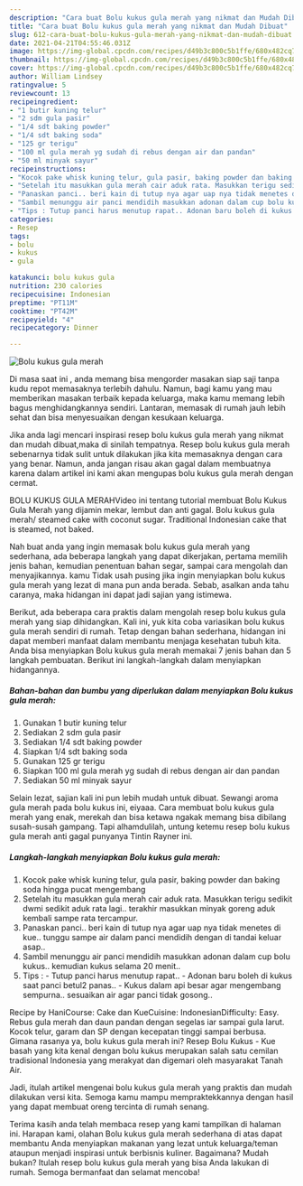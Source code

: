 ```yaml
---
description: "Cara buat Bolu kukus gula merah yang nikmat dan Mudah Dibuat"
title: "Cara buat Bolu kukus gula merah yang nikmat dan Mudah Dibuat"
slug: 612-cara-buat-bolu-kukus-gula-merah-yang-nikmat-dan-mudah-dibuat
date: 2021-04-21T04:55:46.031Z
image: https://img-global.cpcdn.com/recipes/d49b3c800c5b1ffe/680x482cq70/bolu-kukus-gula-merah-foto-resep-utama.jpg
thumbnail: https://img-global.cpcdn.com/recipes/d49b3c800c5b1ffe/680x482cq70/bolu-kukus-gula-merah-foto-resep-utama.jpg
cover: https://img-global.cpcdn.com/recipes/d49b3c800c5b1ffe/680x482cq70/bolu-kukus-gula-merah-foto-resep-utama.jpg
author: William Lindsey
ratingvalue: 5
reviewcount: 13
recipeingredient:
- "1 butir kuning telur"
- "2 sdm gula pasir"
- "1/4 sdt baking powder"
- "1/4 sdt baking soda"
- "125 gr terigu"
- "100 ml gula merah yg sudah di rebus dengan air dan pandan"
- "50 ml minyak sayur"
recipeinstructions:
- "Kocok pake whisk kuning telur, gula pasir, baking powder dan baking soda hingga pucat mengembang"
- "Setelah itu masukkan gula merah cair aduk rata. Masukkan terigu sedikit dwmi sedikit aduk rata lagi.. terakhir masukkan minyak goreng aduk kembali sampe rata tercampur."
- "Panaskan panci.. beri kain di tutup nya agar uap nya tidak menetes di kue.. tunggu sampe air dalam panci mendidih dengan di tandai keluar asap.."
- "Sambil menunggu air panci mendidih masukkan adonan dalam cup bolu kukus.. kemudian kukus selama 20 menit.."
- "Tips : Tutup panci harus menutup rapat.. Adonan baru boleh di kukus saat panci betul2 panas.. Kukus dalam api besar agar mengembang sempurna.. sesuaikan air agar panci tidak gosong.."
categories:
- Resep
tags:
- bolu
- kukus
- gula

katakunci: bolu kukus gula 
nutrition: 230 calories
recipecuisine: Indonesian
preptime: "PT11M"
cooktime: "PT42M"
recipeyield: "4"
recipecategory: Dinner

---
```



![Bolu kukus gula merah](https://img-global.cpcdn.com/recipes/d49b3c800c5b1ffe/680x482cq70/bolu-kukus-gula-merah-foto-resep-utama.jpg)

Di masa  saat ini , anda memang bisa mengorder masakan siap saji tanpa kudu repot memasaknya terlebih dahulu. Namun, bagi kamu yang mau memberikan masakan terbaik kepada keluarga, maka kamu memang lebih bagus menghidangkannya sendiri. Lantaran, memasak di rumah jauh lebih sehat dan bisa menyesuaikan dengan kesukaan keluarga.

Jika anda lagi mencari inspirasi resep bolu kukus gula merah yang nikmat dan mudah dibuat,maka di sinilah tempatnya. Resep bolu kukus gula merah  sebenarnya tidak sulit untuk dilakukan jika kita memasaknya dengan cara yang benar. Namun, anda jangan risau akan gagal dalam membuatnya 
karena dalam artikel ini kami akan mengupas bolu kukus gula merah dengan cermat.  

BOLU KUKUS GULA MERAHVideo ini tentang tutorial membuat Bolu Kukus Gula Merah yang dijamin mekar, lembut dan anti gagal. Bolu kukus gula merah/ steamed cake with coconut sugar. Traditional Indonesian cake that is steamed, not baked.

Nah buat anda yang ingin memasak bolu kukus gula merah yang sederhana, ada beberapa langkah yang dapat dikerjakan, pertama memilih jenis bahan, kemudian penentuan bahan segar, sampai cara mengolah dan menyajikannya. kamu Tidak usah pusing jika ingin menyiapkan bolu kukus gula merah yang lezat di mana pun anda berada. Sebab, asalkan anda  tahu caranya, maka hidangan ini dapat jadi sajian yang istimewa.

Berikut, ada beberapa cara praktis  dalam mengolah resep bolu kukus gula merah yang siap dihidangkan. Kali ini, yuk kita coba variasikan bolu kukus gula merah sendiri di rumah. Tetap dengan bahan sederhana, hidangan ini dapat memberi manfaat dalam membantu menjaga kesehatan tubuh kita. Anda bisa menyiapkan Bolu kukus gula merah memakai 7 jenis bahan dan 5 langkah pembuatan. Berikut ini langkah-langkah dalam menyiapkan hidangannya.

<!--inarticleads1-->

##### Bahan-bahan dan bumbu yang diperlukan dalam menyiapkan Bolu kukus gula merah:

1. Gunakan 1 butir kuning telur
1. Sediakan 2 sdm gula pasir
1. Sediakan 1/4 sdt baking powder
1. Siapkan 1/4 sdt baking soda
1. Gunakan 125 gr terigu
1. Siapkan 100 ml gula merah yg sudah di rebus dengan air dan pandan
1. Sediakan 50 ml minyak sayur


Selain lezat, sajian kali ini pun lebih mudah untuk dibuat. Sewangi aroma gula merah pada bolu kukus ini, eiyaaa. Cara membuat bolu kukus gula merah yang enak, merekah dan bisa ketawa ngakak memang bisa dibilang susah-susah gampang. Tapi alhamdulilah, untung ketemu resep bolu kukus gula merah anti gagal punyanya Tintin Rayner ini. 

<!--inarticleads2-->

##### Langkah-langkah menyiapkan Bolu kukus gula merah:

1. Kocok pake whisk kuning telur, gula pasir, baking powder dan baking soda hingga pucat mengembang
1. Setelah itu masukkan gula merah cair aduk rata. Masukkan terigu sedikit dwmi sedikit aduk rata lagi.. terakhir masukkan minyak goreng aduk kembali sampe rata tercampur.
1. Panaskan panci.. beri kain di tutup nya agar uap nya tidak menetes di kue.. tunggu sampe air dalam panci mendidih dengan di tandai keluar asap..
1. Sambil menunggu air panci mendidih masukkan adonan dalam cup bolu kukus.. kemudian kukus selama 20 menit..
1. Tips : - Tutup panci harus menutup rapat.. - Adonan baru boleh di kukus saat panci betul2 panas.. - Kukus dalam api besar agar mengembang sempurna.. sesuaikan air agar panci tidak gosong..


Recipe by HaniCourse: Cake dan KueCuisine: IndonesianDifficulty: Easy. Rebus gula merah dan daun pandan dengan segelas iar sampai gula larut. Kocok telur, garam dan SP dengan kecepatan tinggi sampai berbusa. Gimana rasanya ya, bolu kukus gula merah ini? Resep Bolu Kukus - Kue basah yang kita kenal dengan bolu kukus merupakan salah satu cemilan tradisional Indonesia yang merakyat dan digemari oleh masyarakat Tanah Air. 

Jadi, itulah artikel mengenai  bolu kukus gula merah  yang praktis dan mudah dilakukan versi kita. Semoga kamu mampu mempraktekkannya dengan hasil yang dapat membuat oreng tercinta di rumah senang. 

Terima kasih anda telah membaca resep yang kami tampilkan di halaman ini. Harapan kami, olahan  Bolu kukus gula merah sederhana di atas dapat membantu Anda menyiapkan makanan yang lezat untuk keluarga/teman ataupun menjadi inspirasi untuk berbisnis kuliner. Bagaimana? Mudah bukan? Itulah resep bolu kukus gula merah yang bisa Anda lakukan di rumah. Semoga bermanfaat dan selamat mencoba!

